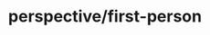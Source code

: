 ---
title: perspective/first-person
layout: genome-project/gene
planted: 2023-11-05 15:47:41
tended: 2023-11-05 15:47:41
status: seedling
---